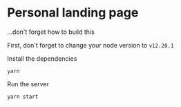 # Personal landing page

...don't forget how to build this

First, don't forget to change your node version to `v12.20.1`

Install the dependencies

    yarn

Run the server

    yarn start
